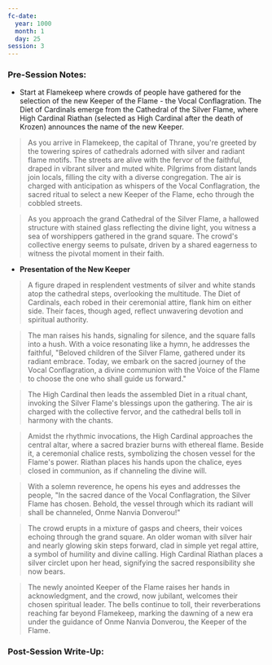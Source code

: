 ```yaml
---
fc-date:
  year: 1000
  month: 1
  day: 25
session: 3
---
```


### Pre-Session Notes:
* Start at Flamekeep where crowds of people have gathered for the selection of the new Keeper of the Flame - the Vocal Conflagration. The Diet of Cardinals emerge from the Cathedral of the Silver Flame, where High Cardinal Riathan (selected as High Cardinal after the death of Krozen) announces the name of the new Keeper.

>As you arrive in Flamekeep, the capital of Thrane, you're greeted by the towering spires of cathedrals adorned with silver and radiant flame motifs. The streets are alive with the fervor of the faithful, draped in vibrant silver and muted white. Pilgrims from distant lands join locals, filling the city with a diverse congregation. The air is charged with anticipation as whispers of the Vocal Conflagration, the sacred ritual to select a new Keeper of the Flame, echo through the cobbled streets.

>As you approach the grand Cathedral of the Silver Flame, a hallowed structure with stained glass reflecting the divine light, you witness a sea of worshippers gathered in the grand square. The crowd's collective energy seems to pulsate, driven by a shared eagerness to witness the pivotal moment in their faith.

* **Presentation of the New Keeper**

>A figure draped in resplendent vestments of silver and white stands atop the cathedral steps, overlooking the multitude. The Diet of Cardinals, each robed in their ceremonial attire, flank him on either side. Their faces, though aged, reflect unwavering devotion and spiritual authority.

>The man raises his hands, signaling for silence, and the square falls into a hush. With a voice resonating like a hymn, he addresses the faithful, "Beloved children of the Silver Flame, gathered under its radiant embrace. Today, we embark on the sacred journey of the Vocal Conflagration, a divine communion with the Voice of the Flame to choose the one who shall guide us forward."

>The High Cardinal then leads the assembled Diet in a ritual chant, invoking the Silver Flame's blessings upon the gathering. The air is charged with the collective fervor, and the cathedral bells toll in harmony with the chants.

>Amidst the rhythmic invocations, the High Cardinal approaches the central altar, where a sacred brazier burns with ethereal flame. Beside it, a ceremonial chalice rests, symbolizing the chosen vessel for the Flame's power. Riathan places his hands upon the chalice, eyes closed in communion, as if channeling the divine will.

>With a solemn reverence, he opens his eyes and addresses the people, "In the sacred dance of the Vocal Conflagration, the Silver Flame has chosen. Behold, the vessel through which its radiant will shall be channeled, Onme Nanvia Donverou!"

>The crowd erupts in a mixture of gasps and cheers, their voices echoing through the grand square. An older woman with silver hair and nearly glowing skin steps forward, clad in simple yet regal attire, a symbol of humility and divine calling. High Cardinal Riathan places a silver circlet upon her head, signifying the sacred responsibility she now bears.

>The newly anointed Keeper of the Flame raises her hands in acknowledgment, and the crowd, now jubilant, welcomes their chosen spiritual leader. The bells continue to toll, their reverberations reaching far beyond Flamekeep, marking the dawning of a new era under the guidance of Onme Nanvia Donverou, the Keeper of the Flame.

### Post-Session Write-Up:
